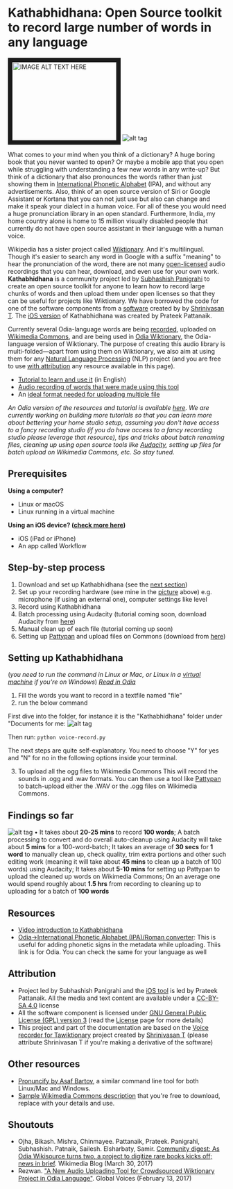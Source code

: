 Kathabhidhana: Open Source toolkit to record large number of words in any language
===================================
<a href="http://www.youtube.com/watch?feature=player_embedded&v=UGMxwPtqDJY
" target="_blank"><img src="http://img.youtube.com/vi/UGMxwPtqDJY/0.jpg" 
alt="IMAGE ALT TEXT HERE" width="240" height="180" border="10" /></a>  ![alt tag](https://upload.wikimedia.org/wikipedia/commons/thumb/7/7c/Home-studio_recording_setup_for_Kathabhidhana_%28wide%29.jpg/495px-Home-studio_recording_setup_for_Kathabhidhana_%28wide%29.jpg)

What comes to your mind when you think of a dictionary? A huge boring book that you never wanted to open? Or maybe a mobile app that you open while struggling with understanding a few new words in any write-up? But think of a dictionary that also pronounces the words rather than just showing them in [International Phonetic Alphabet](https://en.wikipedia.org/wiki/International_Phonetic_Alphabet) (IPA), and without any advertisements. Also, think of an open source version of Siri or Google Assistant or Kortana that you can not just use but also can change and make it speak your dialect in a human voice. For all of these you would need a huge pronunciation library in an open standard. Furthermore, India, my home country alone is home to 15 million visually disabled people that currently do not have open source assistant in their language with a human voice.

Wikipedia has a sister project called [Wiktionary](https://wiktionary.org). And it's multilingual. Though it's easier to search any word in Google with a suffix "meaning" to hear the pronunciation of the word, there are not many [open-licensed](https://en.wikipedia.org/wiki/Open_Content_License) audio recordings that you can hear, download, and even use for your own work. <b>Kathabhidhana</b> is a community project led by [Subhashish Panigrahi](http://meta.wikimedia.org/wiki/User:Psubhashish/) to create an open source toolkit for anyone to learn how to record large chunks of words and then upload them under open licenses so that they can be useful for projects like Wiktionary. We have borrowed the code for one of the software components from a [software](https://github.com/tshrinivasan/voice-recorder-for-tawictionary) created by by [Shrinivasan T](https://github.com/tshrinivasan). The [iOS version](https://github.com/OdiaWikimedia/Kathabhidhana/tree/master/Kathabhidhana%20for%20iOS) of Kathabhidhana was created by Prateek Pattanaik.

Currently several Odia-language words are being [recorded](https://commons.wikimedia.org/wiki/Category:Odia_pronunciation), uploaded on [Wikimedia Commons](https://commons.wikimedia.org), and are being used in [Odia Wiktionary](https://or.wiktionary.org), the Odia-language version of Wiktionary. The purpose of creating this audio library is multi-folded—apart from using them on Wiktionary, we also aim at using them for any [Natural Language Processing](http://en.wikipedia.org/wiki/Natural_Language_Processing) (NLP) project (and you are free to use [with attribution](https://github.com/OdiaWikimedia/Kathabhidhana/blob/master/README.md#attribution) any resource available in this page).

* [Tutorial to learn and use it](http://www.youtube.com/watch?v=zd4KNbNX4_Y) (in English)
* [Audio recording of words that were made using this tool](https://commons.wikimedia.org/wiki/Category:Audio_files_created_using_Kathabhidhana)
* An [ideal format needed for uploading multiple file](https://docs.google.com/spreadsheets/d/1Vh08Dd6V743Q58ceCnNLc9BASaZQMAsGu1BOaa_dMQQ/edit?usp=sharing)

<i>An Odia version of the resources and tutorial is available [here](https://or.wiktionary.org/s/ppq). We are currently working on building more tutorials so that you can learn more about bettering your home studio setup, assuming you don't have access to a fancy recording studio (if you do have access to a fancy recording studio please leverage that resource), tips and tricks about batch renaming files, cleaning up using open source tools like [Audacity](http://www.audacityteam.org/download/), setting up files for batch upload on Wikimedia Commons, etc. So stay tuned.</i> 

Prerequisites
--------------
<b>Using a computer?</b>
* Linux or macOS
* Linux running in a virtual machine

<b>Using an iOS device? ([check more here](https://github.com/pattaprateek/Kathabhidhana/tree/master/Kathabhidhana%20for%20iOS))</b>
* iOS (iPad or iPhone)
* An app called Workflow

Step-by-step process
--------------
1. Download and set up Kathabhidhana (see the [next section](#setting-up-kathabhidhana))
2. Set up your recording hardware (see mine in the [picture](https://commons.wikimedia.org/wiki/File:Home-studio_recording_setup_for_Kathabhidhana_(wide).jpg) above) e.g. microphone (if using an external one), computer settings like level
3. Record using Kathabhidhana
4. Batch processing using Audacity (tutorial coming soon, download Audacity from [here](http://www.audacityteam.org/download/))
5. Manual clean up of each file (tutorial coming up soon)
6. Setting up [Pattypan](https://github.com/yarl/pattypan/releases) and upload files on Commons (download from [here](https://github.com/yarl/pattypan/releases))

Setting up Kathabhidhana
--------------
(<i>you need to run the command in Linux or Mac, or Linux in a [virtual machine](https://en.wikipedia.org/wiki/Virtual_machine) if you're on Windows</i>)
[<i>Read in Odia</i>](https://goo.gl/hqXeG3)

1. Fill the words you want to record in a textfile named "file"
2. run the below command

First dive into the folder, for instance it is the "Kathabhidhana" folder under "Documents for me:
![alt tag](https://upload.wikimedia.org/wikipedia/commons/thumb/b/ba/Kathabhidhana_-_starting_the_tool.png/800px-Kathabhidhana_-_starting_the_tool.png)

Then run:
<code>python voice-record.py</code>

The next steps are quite self-explanatory. You need to choose "Y" for yes and "N" for no in the following options inside your terminal.

3. To upload all the ogg files to Wikimedia Commons
This will record the sounds in .ogg and .wav formats. You can then use a tool like [Pattypan](https://github.com/yarl/pattypan) to batch-upload either the .WAV or the .ogg files on Wikimedia Commons.

Findings so far
-----------
![alt tag](https://upload.wikimedia.org/wikipedia/commons/thumb/c/ca/Kathabhidhana_-_time_spent_for_the_entire_process.gif/320px-Kathabhidhana_-_time_spent_for_the_entire_process.gif) • It takes about **20-25 mins** to record **100 words**; A batch processing to convert and do overall auto-cleanup using Audacity will take about **5 mins** for a 100-word-batch; It takes an average of **30 secs** for **1 word** to manually clean up, check quality, trim extra portions and other such editing work (meaning it will take about **45 mins** to clean up a batch of 100 words) using Audacity; It takes about **5-10 mins** for setting up Pattypan to upload the cleaned up words on Wikimedia Commons; On an average one would spend roughly about **1.5 hrs** from recording to cleaning up to uploading for a batch of **100 words**

Resources
----------
* [Video introduction to Kathabhidhana](https://www.youtube.com/watch?v=UGMxwPtqDJY)
* [Odia→International Phonetic Alphabet (IPA)/Roman converter](https://or.wikipedia.org/s/14jk): This is useful for adding phonetic signs in the metadata while uploading. Thiis link is for Odia. You can check the same for your language as well

Attribution
-----------
* Project led by Subhashish Panigrahi and the [iOS tool](https://github.com/OdiaWikimedia/Kathabhidhana/tree/master/Kathabhidhana%20for%20iOS) is led by Prateek Pattanaik. All the media and text content are available under a [CC-BY-SA 4.0](https://creativecommons.org/licenses/by-sa/4.0/) license
* All the software component is licensed under [GNU General Public License (GPL) version 3](https://www.gnu.org/licenses/gpl.html) (read the [License](https://github.com/OdiaWikimedia/Kathabhidhana/blob/master/License.md) page for more details)
* This project and part of the documentation are based on the [Voice recorder for Tawiktionary](https://github.com/tshrinivasan/voice-recorder-for-tawictionary) project created by [Shrinivasan T](https://github.com/tshrinivasan) (please attribute Shrinivasan T if you're making a derivative of the software)

Other resources
--------------
* [Pronuncify by Asaf Bartov](https://github.com/abartov/pronuncify), a similar command line tool for both Linux/Mac and Windows.
* [Sample Wikimedia Commons description](https://docs.google.com/spreadsheets/d/1Vh08Dd6V743Q58ceCnNLc9BASaZQMAsGu1BOaa_dMQQ/pub?output=ods) that you're free to download, replace with your details and use.

Shoutouts
----------
* Ojha, Bikash. Mishra, Chinmayee. Pattanaik, Prateek. Panigrahi, Subhashish. Patnaik, Sailesh. Elsharbaty, Samir. [Community digest: As Odia Wikisource turns two, a project to digitize rare books kicks off; news in brief](https://blog.wikimedia.org/2017/03/30/digest-odia-wikisource/). Wikimedia Blog (March 30, 2017)
* Rezwan. ["A New Audio Uploading Tool for Crowdsourced Wiktionary Project in Odia Language"](https://globalvoices.org/2017/02/12/a-new-audio-uploading-tool-for-crowdsourced-wiktionary-project-in-odia-language/). Global Voices (February 13, 2017)

